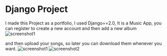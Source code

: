 # Django Project
I made this Project as a portfolio, I used Django==2.0,
It is a Music App, you can register to create a new account and then add a new album 
![screenshot1](https://user-images.githubusercontent.com/38375272/39691099-b1c1b762-51dc-11e8-8ef0-747674e96947.PNG)

and then upload your songs,
so later you can download them whenever you want.
![screenshot1](https://user-images.githubusercontent.com/38375272/39691099-b1c1b762-51dc-11e8-8ef0-747674e96947.PNG)
![screenshot2](https://user-images.githubusercontent.com/38375272/39691103-b6733db2-51dc-11e8-8b2d-95dc190033ed.PNG)
